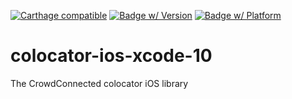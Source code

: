 [![Carthage compatible](https://img.shields.io/badge/Carthage-compatible-4BC51D.svg?style=flat)](https://github.com/Carthage/Carthage)
[![Badge w/ Version](https://cocoapod-badges.herokuapp.com/v/CCLocation-Xcode-10/badge.png)](https://cocoapod-badges.herokuapp.com/v/CCLocation-Xcode-10/badge.png)
[![Badge w/ Platform](https://cocoapod-badges.herokuapp.com/p/CCLocation-Xcode-10/badge.png)](https://cocoapod-badges.herokuapp.com/p/CCLocation-Xcode-10/badge.png)

# colocator-ios-xcode-10
The CrowdConnected colocator iOS library
